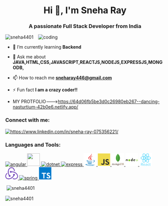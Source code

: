 <h1 align="center">Hi 👋, I'm Sneha Ray</h1>
<h3 align="center">A passionate Full Stack Developer from India</h3>
<img align="right"alt="coding"width="400"src="https://mir-s3-cdn-cf.behance.net/project_modules/disp/601014116770475.6068beff4640a.gif">
<p align="left"> <img src="https://komarev.com/ghpvc/?username=sneha4401&label=Profile%20views&color=0e75b6&style=flat" alt="sneha4401" /> </p>

- 🌱 I’m currently learning **Backend**

- 💬 Ask me about **JAVA,HTML,CSS,JAVASCRIPT,REACTJS,NODEJS,EXPRESSJS,MONGODB,**

- 📫 How to reach me **sneharay446@gmail.com**

- ⚡ Fun fact **I am a crazy coder!!**
- MY PROTFOLIO--->https://64d06fb5be3d0c26980eb267--dancing-nasturtium-42b0e6.netlify.app/

<h3 align="left">Connect with me:</h3>
<p align="left">
<a href="https://linkedin.com/in/https://www.linkedin.com/in/sneha-ray-075356221/" target="blank"><img align="center" src="https://raw.githubusercontent.com/rahuldkjain/github-profile-readme-generator/master/src/images/icons/Social/linked-in-alt.svg" alt="https://www.linkedin.com/in/sneha-ray-075356221/" height="30" width="40" /></a>
</p>

<h3 align="left">Languages and Tools:</h3>
<p align="left"> <a href="https://angular.io" target="_blank" rel="noreferrer"> <img src="https://th.bing.com/th/id/OIP.PeOMGrlVHERogA8T6mBDhgHaFj?w=247&h=185&c=7&r=0&o=5&dpr=1.3&pid=1.7" alt="angular" width="40" height="40"/> </a> <a href="https://angular.io" target="_blank" rel="noreferrer"> <img src="https://th.bing.com/th/id/OIP.BLrezSeZuna1mdA4UzyjLwHaGO?w=198&h=180&c=7&r=0&o=5&dpr=1.3&pid=1.7" width="40" height="40"/> </a> <a href="https://dotnet.microsoft.com/" target="_blank" rel="noreferrer"> <img src="https://camo.githubusercontent.com/14fbc2eb451f757434b57565e80464c872c9da09924e63f76fd56354148f1edd/68747470733a2f2f736b696c6c69636f6e732e6465762f69636f6e733f693d72656163742c6e6f64656a732c657870726573732c6d6f6e676f64622c666173746170692c72656475782c74732c6e6578746a732c626f6f7473747261702c6a732c68746d6c2c6373732c" alt="dotnet" width="40" height="40"/> </a> <a href="https://expressjs.com" target="_blank" rel="noreferrer"> <img src="https://miro.medium.com/max/2102/1*vHw6ENUfu71KHiyTm0BtUA.png" alt="express" width="40" height="40"/> </a> <a href="https://www.w3.org/html/" target="_blank" rel="https://th.bing.com/th/id/OIP.o-wNqCyhGc3XpFMfCCFpigAAAA?pid=ImgDet&rs=1" alt="html5" width="40" height="40"/> </a> <a href="https://www.java.com" target="_blank" rel="noreferrer"> <img src="https://raw.githubusercontent.com/devicons/devicon/master/icons/java/java-original.svg" alt="java" width="40" height="40"/> </a> <a href="https://developer.mozilla.org/en-US/docs/Web/JavaScript" target="_blank" rel="noreferrer"> <img src="https://raw.githubusercontent.com/devicons/devicon/master/icons/javascript/javascript-original.svg" alt="javascript" width="40" height="40"/> </a> <a href="https://www.mongodb.com/" target="_blank" rel="noreferrer"> <img src="https://raw.githubusercontent.com/devicons/devicon/master/icons/mongodb/mongodb-original-wordmark.svg" alt="mongodb" width="40" height="40"/> </a> <a href="https://nodejs.org" target="_blank" rel="noreferrer"> <img src="https://raw.githubusercontent.com/devicons/devicon/master/icons/nodejs/nodejs-original-wordmark.svg" alt="nodejs" width="40" height="40"/> </a> <a href="https://reactjs.org/" target="_blank" rel="noreferrer"> <img src="https://raw.githubusercontent.com/devicons/devicon/master/icons/react/react-original-wordmark.svg" alt="react" width="40" height="40"/> </a> <a href="https://redux.js.org" target="_blank" rel="noreferrer"> <img src="https://raw.githubusercontent.com/devicons/devicon/master/icons/redux/redux-original.svg" alt="redux" width="40" height="40"/> </a> <a href="https://spring.io/" target="_blank" rel="noreferrer"> <img src="https://www.vectorlogo.zone/logos/springio/springio-icon.svg" alt="spring" width="40" height="40"/> </a> <a href="https://www.typescriptlang.org/" target="_blank" rel="noreferrer"> <img src="https://raw.githubusercontent.com/devicons/devicon/master/icons/typescript/typescript-original.svg" alt="typescript" width="40" height="40"/> </a> </p>



<p>&nbsp;<img align="center" src="https://github-readme-stats.vercel.app/api?username=sneha4401&show_icons=true&locale=en" alt="sneha4401" /></p>

<p><img align="center" src="https://github-readme-streak-stats.herokuapp.com/?user=sneha4401&" alt="sneha4401" /></p>
